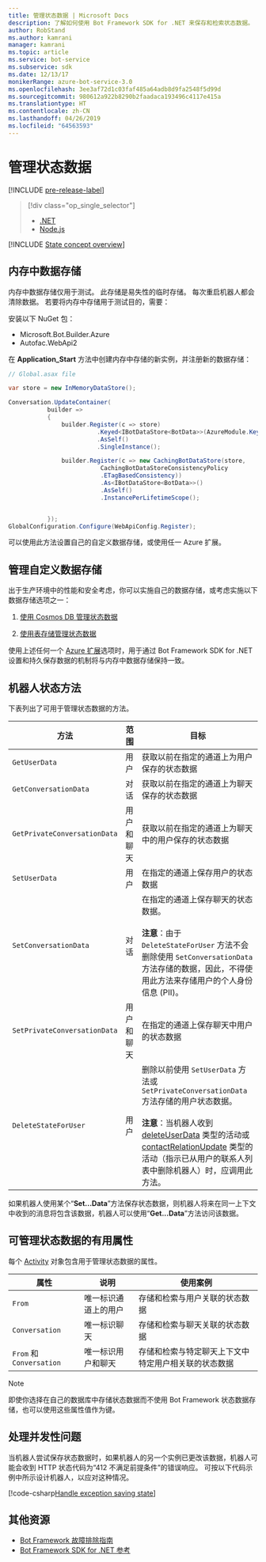 ```yaml
---
title: 管理状态数据 | Microsoft Docs
description: 了解如何使用 Bot Framework SDK for .NET 来保存和检索状态数据。
author: RobStand
ms.author: kamrani
manager: kamrani
ms.topic: article
ms.service: bot-service
ms.subservice: sdk
ms.date: 12/13/17
monikerRange: azure-bot-service-3.0
ms.openlocfilehash: 3ee3af72d1c03faf485a64adb8d9fa2548f5d99d
ms.sourcegitcommit: 980612a922b8290b2faadaca193496c4117e415a
ms.translationtype: HT
ms.contentlocale: zh-CN
ms.lasthandoff: 04/26/2019
ms.locfileid: "64563593"
---
```

# <a name="manage-state-data"></a>管理状态数据

[!INCLUDE [pre-release-label](../includes/pre-release-label-v3.md)]

> [!div class="op_single_selector"]
> - [.NET](../dotnet/bot-builder-dotnet-state.md)
> - [Node.js](../nodejs/bot-builder-nodejs-state.md)

[!INCLUDE [State concept overview](../includes/snippet-dotnet-concept-state.md)]

## <a name="in-memory-data-storage"></a>内存中数据存储

内存中数据存储仅用于测试。 此存储是易失性的临时存储。 每次重启机器人都会清除数据。 若要将内存中存储用于测试目的，需要： 

安装以下 NuGet 包： 
- Microsoft.Bot.Builder.Azure
- Autofac.WebApi2

在 **Application_Start** 方法中创建内存中存储的新实例，并注册新的数据存储：

```cs
// Global.asax file

var store = new InMemoryDataStore();

Conversation.UpdateContainer(
           builder =>
           {
               builder.Register(c => store)
                         .Keyed<IBotDataStore<BotData>>(AzureModule.Key_DataStore)
                         .AsSelf()
                         .SingleInstance();

               builder.Register(c => new CachingBotDataStore(store,
                          CachingBotDataStoreConsistencyPolicy
                          .ETagBasedConsistency))
                          .As<IBotDataStore<BotData>>()
                          .AsSelf()
                          .InstancePerLifetimeScope();


           });
GlobalConfiguration.Configure(WebApiConfig.Register);

```

可以使用此方法设置自己的自定义数据存储，或使用任一 Azure 扩展。

## <a name="manage-custom-data-storage"></a>管理自定义数据存储

出于生产环境中的性能和安全考虑，你可以实施自己的数据存储，或考虑实施以下数据存储选项之一：

1. [使用 Cosmos DB 管理状态数据](bot-builder-dotnet-state-azure-cosmosdb.md)

2. [使用表存储管理状态数据](bot-builder-dotnet-state-azure-table-storage.md)

使用上述任何一个 [Azure 扩展](https://www.nuget.org/packages/Microsoft.Bot.Builder.Azure/)选项时，用于通过 Bot Framework SDK for .NET 设置和持久保存数据的机制将与内存中数据存储保持一致。

## <a name="bot-state-methods"></a>机器人状态方法

下表列出了可用于管理状态数据的方法。

| 方法 | 范围 | 目标 |                                                
|----|----|----|
| `GetUserData` | 用户 | 获取以前在指定的通道上为用户保存的状态数据 |
| `GetConversationData` | 对话 | 获取以前在指定的通道上为聊天保存的状态数据 |
| `GetPrivateConversationData` | 用户和聊天 | 获取以前在指定的通道上为聊天中的用户保存的状态数据 |
| `SetUserData` | 用户 | 在指定的通道上保存用户的状态数据 |
| `SetConversationData` | 对话 | 在指定的通道上保存聊天的状态数据。 <br/><br/>**注意**：由于 `DeleteStateForUser` 方法不会删除使用 `SetConversationData` 方法存储的数据，因此，不得使用此方法来存储用户的个人身份信息 (PII)。 |
| `SetPrivateConversationData` | 用户和聊天 | 在指定的通道上保存聊天中用户的状态数据 |
| `DeleteStateForUser` | 用户 | 删除以前使用 `SetUserData` 方法或 `SetPrivateConversationData` 方法存储的用户状态数据。 <br/><br/>**注意**：当机器人收到 [deleteUserData](bot-builder-dotnet-activities.md#deleteuserdata) 类型的活动或 [contactRelationUpdate](bot-builder-dotnet-activities.md#contactrelationupdate) 类型的活动（指示已从用户的联系人列表中删除机器人）时，应调用此方法。 |

如果机器人使用某个“**Set...Data**”方法保存状态数据，则机器人将来在同一上下文中收到的消息将包含该数据，机器人可以使用“**Get...Data**”方法访问该数据。

## <a name="useful-properties-for-managing-state-data"></a>可管理状态数据的有用属性

每个 [Activity][Activity] 对象包含用于管理状态数据的属性。

| 属性 | 说明 | 使用案例 |
|----|----|----|
| `From` | 唯一标识通道上的用户 | 存储和检索与用户关联的状态数据 |
| `Conversation` | 唯一标识聊天 | 存储和检索与聊天关联的状态数据 |
| `From` 和 `Conversation` | 唯一标识用户和聊天 | 存储和检索与特定聊天上下文中特定用户相关联的状态数据 |

> [!NOTE]
> 即使你选择在自己的数据库中存储状态数据而不使用 Bot Framework 状态数据存储，也可以使用这些属性值作为键。

## <a name="handle-concurrency-issues"></a>处理并发性问题

当机器人尝试保存状态数据时，如果机器人的另一个实例已更改该数据，机器人可能会收到 HTTP 状态代码为“412 不满足前提条件”的错误响应。 可按以下代码示例中所示设计机器人，以应对这种情况。

[!code-csharp[Handle exception saving state](../includes/code/dotnet-state.cs#handleException)]

## <a name="additional-resources"></a>其他资源

- [Bot Framework 故障排除指南](../bot-service-troubleshoot-general-problems.md)
- <a href="/dotnet/api/?view=botbuilder-3.11.0" target="_blank">Bot Framework SDK for .NET 参考</a>

[Activity]: https://docs.botframework.com/en-us/csharp/builder/sdkreference/dc/d2f/class_microsoft_1_1_bot_1_1_connector_1_1_activity.html
